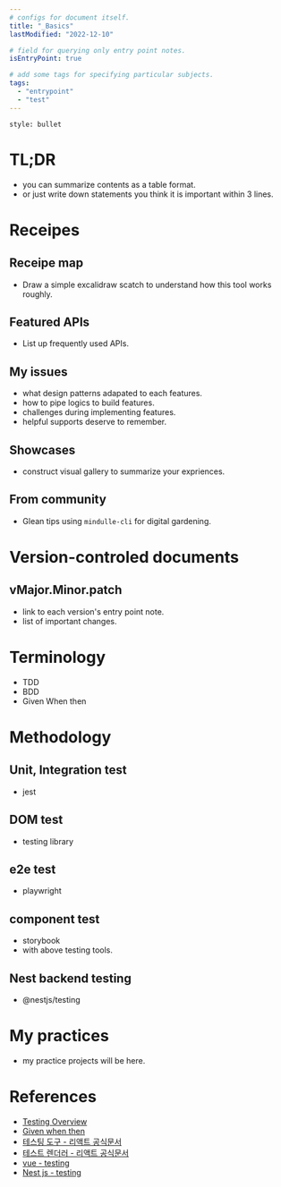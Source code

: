 ```yaml
---
# configs for document itself.
title: "_Basics"
lastModified: "2022-12-10"

# field for querying only entry point notes.
isEntryPoint: true

# add some tags for specifying particular subjects.
tags:
  - "entrypoint"
  - "test"
---
```

```toc
style: bullet
```

# TL;DR
- you can summarize contents as a table format.
- or just write down statements you think it is important within 3 lines.

# Receipes
## Receipe map
- Draw a simple excalidraw scatch to understand how this tool works roughly.

## Featured APIs
- List up frequently used APIs.

## My issues
- what design patterns adapated to each features.
- how to pipe logics to build features.
- challenges during implementing features.
- helpful supports deserve to remember.

## Showcases
- construct visual gallery to summarize your expriences.

## From community
- Glean tips using `mindulle-cli` for digital gardening.

# Version-controled documents
## vMajor.Minor.patch
- link to each version's entry point note.
- list of important changes.


# Terminology
- TDD
- BDD
- Given When then

# Methodology
## Unit, Integration test
- jest

## DOM test
- testing library

## e2e test
- playwright

## component test
- storybook
- with above testing tools.

## Nest backend testing
- @nestjs/testing

# My practices
- my practice projects will be here.

# References
- [Testing Overview](https://reactjs.org/docs/testing.html)
- [Given when then](https://en.wikipedia.org/wiki/Given-When-Then)
- [테스팅 도구 - 리액트 공식문서](https://ko.reactjs.org/docs/test-utils.html)
- [테스트 렌더러 - 리액트 공식문서](https://ko.reactjs.org/docs/test-renderer.html)
- [vue - testing](https://vuejs.org/guide/scaling-up/testing.html)
- [Nest js - testing](https://docs.nestjs.com/fundamentals/testing)